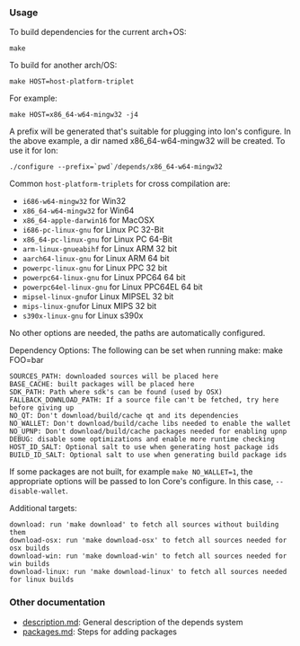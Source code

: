 ### Usage

To build dependencies for the current arch+OS:

    make

To build for another arch/OS:

    make HOST=host-platform-triplet

For example:

    make HOST=x86_64-w64-mingw32 -j4

A prefix will be generated that's suitable for plugging into Ion's
configure. In the above example, a dir named x86_64-w64-mingw32 will be
created. To use it for Ion:

    ./configure --prefix=`pwd`/depends/x86_64-w64-mingw32

Common `host-platform-triplets` for cross compilation are:

- `i686-w64-mingw32` for Win32
- `x86_64-w64-mingw32` for Win64
- `x86_64-apple-darwin16` for MacOSX
- `i686-pc-linux-gnu` for Linux PC 32-Bit
- `x86_64-pc-linux-gnu` for Linux PC 64-Bit
- `arm-linux-gnueabihf` for Linux ARM 32 bit
- `aarch64-linux-gnu` for Linux ARM 64 bit
- `powerpc-linux-gnu` for Linux PPC 32 bit
- `powerpc64-linux-gnu` for Linux PPC64 64 bit
- `powerpc64el-linux-gnu` for Linux PPC64EL 64 bit
- `mipsel-linux-gnu`for Linux MIPSEL 32 bit
- `mips-linux-gnu`for Linux MIPS 32 bit
- `s390x-linux-gnu` for Linux s390x

No other options are needed, the paths are automatically configured.

Dependency Options:
The following can be set when running make: make FOO=bar

    SOURCES_PATH: downloaded sources will be placed here
    BASE_CACHE: built packages will be placed here
    SDK_PATH: Path where sdk's can be found (used by OSX)
    FALLBACK_DOWNLOAD_PATH: If a source file can't be fetched, try here before giving up
    NO_QT: Don't download/build/cache qt and its dependencies
    NO_WALLET: Don't download/build/cache libs needed to enable the wallet
    NO_UPNP: Don't download/build/cache packages needed for enabling upnp
    DEBUG: disable some optimizations and enable more runtime checking
    HOST_ID_SALT: Optional salt to use when generating host package ids
    BUILD_ID_SALT: Optional salt to use when generating build package ids

If some packages are not built, for example `make NO_WALLET=1`, the appropriate
options will be passed to Ion Core's configure. In this case, `--disable-wallet`.

Additional targets:

    download: run 'make download' to fetch all sources without building them
    download-osx: run 'make download-osx' to fetch all sources needed for osx builds
    download-win: run 'make download-win' to fetch all sources needed for win builds
    download-linux: run 'make download-linux' to fetch all sources needed for linux builds

### Other documentation

- [description.md](description.md): General description of the depends system
- [packages.md](packages.md): Steps for adding packages

